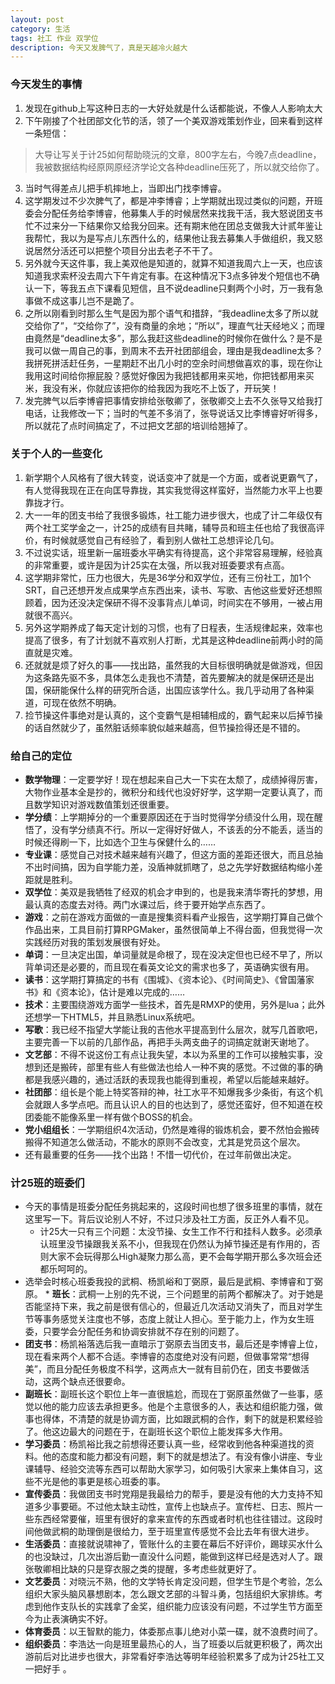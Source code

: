 ```yaml
---
layout: post
category: 生活
tags: 社工 作业 双学位
description: 今天又发脾气了，真是天越冷火越大
---
```


### 今天发生的事情

  1. 发现在github上写这种日志的一大好处就是什么话都能说，不像人人影响太大
  2. 下午刚接了个社团部文化节的活，领了一个美双游戏策划作业，回来看到这样一条短信：
  > 大导让写关于计25如何帮助晓沅的文章，800字左右，今晚7点deadline，我被数据结构经原网原经济学论文各种deadline压死了，所以就交给你了。
  3. 当时气得差点儿把手机摔地上，当即出门找李博睿。
  4. 这学期发过不少次脾气了，都是冲李博睿；上学期就出现过类似的问题，开班委会分配任务给李博睿，他募集人手的时候居然来找我干活，我大怒说团支书忙不过来分一下结果你又给我分回来。还有期末他在团总支做我大计贰年鉴让我帮忙，我以为是写点儿东西什么的，结果他让我去募集人手做组织，我又怒说居然分活还可以把整个项目分出去老子不干了。
  5. 另外就今天这件事，我上美双他是知道的，就算不知道我周六上一天，也应该知道我求索杯没去周六下午肯定有事。在这种情况下3点多钟发个短信也不确认一下，等我五点下课看见短信，且不说deadline只剩两个小时，万一我有急事做不成这事儿岂不是跪了。
  6. 之所以刚看到时那么生气是因为那个语气和措辞，“我deadline太多了所以就交给你了”，“交给你了”，没有商量的余地；“所以”，理直气壮天经地义；而理由竟然是“deadline太多”，那么我赶这些deadline的时候你在做什么？是不是我可以做一周自己的事，到周末不去开社团部组会，理由是我deadline太多？我拼死拼活赶任务，一星期赶不出几小时的空余时间想做喜欢的事，现在你让我用这时间给你擦屁股？感觉好像因为我把钱都用来买地，你把钱都用来买米，我没有米，你就应该把你的给我因为我吃不上饭了，开玩笑！
  7. 发完脾气以后李博睿把事情安排给张敬卿了，张敬卿交上去不久张导又给我打电话，让我修改一下；当时的气差不多消了，张导说话又比李博睿好听得多，所以就花了点时间搞定了，不过把文艺部的培训给翘掉了。

### 关于个人的一些变化

  1. 新学期个人风格有了很大转变，说话变冲了就是一个方面，或者说更霸气了，有人觉得我现在正在向匡导靠拢，其实我觉得这样蛮好，当然能力水平上也要靠拢才行。
  2. 大一一年的团支书给了我很多锻炼，社工能力进步很大，也成了计二年级仅有两个社工奖学金之一，计25的成绩有目共睹，辅导员和班主任也给了我很高评价，有时候就感觉自己有经验了，看到别人做社工总想评论几句。
  3. 不过说实话，班里新一届班委水平确实有待提高，这个非常容易理解，经验真的非常重要，或许是因为计25实在太强，所以我对班委要求有点高。
  4. 这学期非常忙，压力也很大，先是36学分和双学位，还有三份社工，加1个SRT，自己还想开发点成果学点东西出来，读书、写歌、吉他这些爱好还想照顾着，因为还没决定保研不得不没事背点儿单词，时间实在不够用，一被占用就很不高兴。
  5. 另外这学期养成了每天定计划的习惯，也有了日程表，生活规律起来，效率也提高了很多，有了计划就不喜欢别人打断，尤其是这种deadline前两小时的简直就是灾难。
  6. 还就就是烦了好久的事——找出路，虽然我的大目标很明确就是做游戏，但因为这条路先驱不多，具体怎么走我也不清楚，首先要解决的就是保研还是出国，保研能保什么样的研究所合适，出国应该学什么。我几乎动用了各种渠道，可现在依然不明确。
  7. 捡节操这件事绝对是认真的，这个变霸气是相辅相成的，霸气起来以后掉节操的话自然就少了，虽然脏话频率貌似越来越高，但节操捡得还是不错的。

### 给自己的定位

  * **数学物理**：一定要学好！现在想起来自己大一下实在太颓了，成绩掉得厉害，大物作业基本全是抄的，微积分和线代也没好好学，这学期一定要认真了，而且数学知识对游戏数值策划还很重要。
  * **学分绩**：上学期掉分的一个重要原因还在于当时觉得学分绩没什么用，现在醒悟了，没有学分绩真不行。所以一定得好好做人，不该丢的分不能丢，适当的时候还得刷一下，比如选个卫生与保健什么的……
  * **专业课**：感觉自己对技术越来越有兴趣了，但这方面的差距还很大，而且总抽不出时间搞，因为自学能力差，没盾神就抓瞎了，总之先学好数据结构缩小差距就是胜利。
  * **双学位**：美双是我牺牲了经双的机会才申到的，也是我来清华寄托的梦想，用最认真的态度去对待。两门水课过后，终于要开始学点东西了。
  * **游戏**：之前在游戏方面做的一直是搜集资料看产业报告，这学期打算自己做个作品出来，工具目前打算RPGMaker，虽然很简单上不得台面，但我觉得一次实践经历对我的策划发展很有好处。
  * **单词**：一旦决定出国，单词量就是命根了，现在没决定但也已经不早了，所以背单词还是必要的，而且现在看英文论文的需求也多了，英语确实很有用。
  * **读书**：这学期打算搞定的书有《围城》、《资本论》、《时间简史》、《曾国藩家书》和《资本论》，估计是难以完成的……
  * **技术**：主要围绕游戏方面学一些技术，首先是RMXP的使用，另外是lua；此外还想学一下HTML5，并且熟悉Linux系统吧。
  * **写歌**：我已经不指望大学能让我的吉他水平提高到什么层次，就写几首歌吧，主要完善一下以前的几部作品，再把手头两支曲子的词搞定就谢天谢地了。
  * **文艺部**：不得不说这份工有点让我失望，本以为系里的工作可以接触实事，没想到还是搬砖，部里有些人有些做法也给人一种不爽的感觉。不过做的事的确都是我感兴趣的，通过活跃的表现我也能得到重视，希望以后能越来越好。
  * **社团部**：组长是个能上特奖答辩的神，社工水平不知爆我多少条街，有这个机会就跟人多学点吧。而且认识人的目的也达到了，感觉还蛮好，但不知道在校团委能不能像系里一样有做个BOSS的机会。
  * **党小组组长**：一学期组织4次活动，仍然是难得的锻炼机会，要不然怕会搬砖搬得不知道怎么做活动，不能水的原则不会改变，尤其是党员这个层次。
  * 还有最重要的任务——找个出路！不惜一切代价，在过年前做出决定。

### 计25班的班委们

  * 今天的事情是班委分配任务挑起来的，这段时间也想了很多班里的事情，就在这里写一下。背后议论别人不好，不过只涉及社工方面，反正外人看不见。
    * 计25大一只有三个问题：太没节操、女生工作不行和挂科人数多。必须承认班里没节操跟我关系不小，但我现在仍然认为掉节操还是有作用的，否则大家不会玩得那么High凝聚力那么高，更不会每学期开那么多次班会还都乐呵呵的。
  * 选举会时核心班委我投的武桐、杨凯峪和丁弼原，最后是武桐、李博睿和丁弼原。  * **班长**：武桐一上别的先不说，三个问题里的前两个都解决了。对于她是否能坚持下来，我之前是很有信心的，但最近几次活动又消失了，而且对学生节等事务感觉关注度也不够，态度上就让人担心。至于能力上，作为女生班委，只要学会分配任务和协调安排就不存在别的问题了。
  * **团支书**：杨凯裕落选后我一直暗示丁弼原去当团支书，最后还是李博睿上位，现在看来两个人都不合适。李博睿的态度绝对没有问题，但做事常常“想得美”，而且分配任务极度不科学，这两点大一就有目前仍在，团支书要做活动，这两个缺点还很要命。
  * **副班长**：副班长这个职位上年一直很尴尬，而现在丁弼原虽然做了一些事，感觉以他的能力应该去承担更多。他是个主意很多的人，表达和组织能力强，做事也得体，不清楚的就是协调方面，比如跟武桐的合作，剩下的就是积累经验了。他这边最大的问题在于，在副班长这个职位上能发挥多大作用。
  * **学习委员**：杨凯裕比我之前想得还要认真一些，经常收到他各种渠道找的资料。他的态度和能力都没有问题，剩下的就是想法了。有没有像小讲座、专业课辅导、经验交流等东西可以帮助大家学习，如何吸引大家来上集体自习，这些不光是他的事更是核心班委的事。
  * **宣传委员**：我做团支书时党翔是我最给力的帮手，要是没有他的大力支持不知道多少事要砸。不过他太缺主动性，宣传上也缺点子。宣传栏、日志、照片一些东西经常要催，班里有很好的拿来宣传的东西或者时机也往往错过。这段时间他做武桐的助理倒是很给力，至于班里宣传感觉不会比去年有很大进步。
  * **生活委员**：直接就说啸神了，管账什么的主要在幕后不好评价，踢球买水什么的也没缺过，几次出游后勤一直没什么问题，能做到这样已经是选对人了。跟张敬卿相比缺的只是穿衣服之类的提醒，多考虑些就更好了。
  * **文艺委员**：对晓沅不熟，他的文学特长肯定没问题，但学生节是个考验，怎么组织大家头脑风暴想剧本，怎么跟文艺部的斗智斗勇，包括组织大家排练。考虑到他作支队长的实践拿了金奖，组织能力应该没有问题，不过学生节方面至今为止表演确实不好。
  * **体育委员**：以王智默的能力，体委那点事儿绝对小菜一碟，就不浪费时间了。
  * **组织委员**：李浩达一向是班里最热心的人，当了班委以后就更积极了，两次出游前后对比进步也很大，非常看好李浩达等明年经验积累多了成为计25社工又一把好手
。

